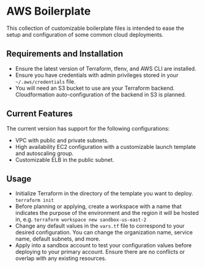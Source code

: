 # AWS Boilerplate
This collection of customizable boilerplate files is intended to ease the setup and configuration of some common cloud deployments.

## Requirements and Installation
* Ensure the latest version of Terraform, tfenv, and AWS CLI are installed.
* Ensure you have credentials with admin privileges stored in your `~/.aws/credentials` file.
* You will need an S3 bucket to use are your Terraform backend. Cloudformation auto-configuration of the backend in S3 is planned.

## Current Features
The current version has support for the following configurations:
* VPC with public and private subnets.
* High availability EC2 configuration with a customizable launch template and autoscaling group.
* Customizable ELB in the public subnet.

## Usage
* Initialize Terraform in the directory of the template you want to deploy. `terraform init`
* Before planning or applying, create a workspace with a name that indicates the purpose of the environment and the region it will be hosted in, e.g. `terraform workspace new sandbox-us-east-2`
* Change any default values in the `vars.tf` file to correspond to your desired configuration. You can change the organization name, service name, default subnets, and more.
* Apply into a sandbox account to test your configuration values before deploying to your primary account. Ensure there are no conflicts or overlap with any existing resources.
 
